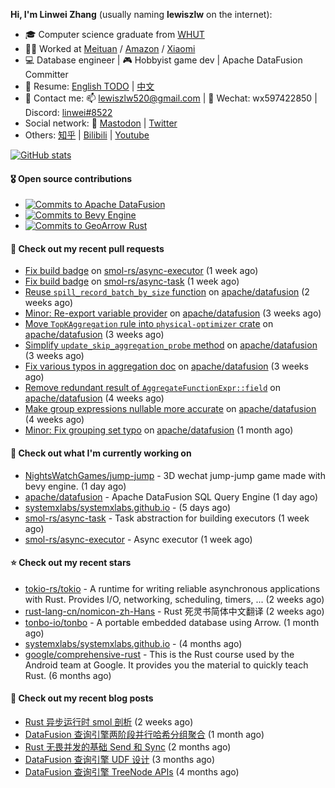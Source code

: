 **Hi, I'm Linwei Zhang** (usually naming **lewiszlw** on the internet):
- 🎓 Computer science graduate from [WHUT](https://en.wikipedia.org/wiki/Wuhan_University_of_Technology)
- 👨‍💻 Worked at [Meituan](https://about.meituan.com/home) / [Amazon](https://www.amazon.com/) / [Xiaomi](https://www.mi.com/)
- 💻 Database engineer | 🎮 Hobbyist game dev | Apache DataFusion Committer
- 📄 Resume: [English TODO](https://github.com/lewiszlw/lewiszlw/blob/main/Resume_EN.md) | [中文](https://github.com/lewiszlw/lewiszlw/blob/main/Resume_CN.md)
- 📱 Contact me: 📫 [lewiszlw520@gmail.com](mailto:lewiszlw520@gmail.com) | 💬 Wechat: wx597422850 | Discord: [linwei#8522](http://discordapp.com/users/891664307035713576)
- Social network: 🦣 [Mastodon](https://mastodon.world/@lewiszlw) | [Twitter](https://twitter.com/lewiszlw)
- Others: [知乎](https://www.zhihu.com/people/tian-qian-zhu-wu-ya) | [Bilibili](https://space.bilibili.com/43876861) | [Youtube](https://www.youtube.com/channel/UCnvri1tqAjxsp9nGQ63zUNw)

[![GitHub stats](https://github-readme-stats.vercel.app/api?username=lewiszlw&count_private=true&show_icons=true&theme=solarized-dark&include_all_commits=true)](https://github.com/anuraghazra/github-readme-stats)

#### 🎖️ Open source contributions
- [![Commits to Apache DataFusion](https://img.shields.io/github/commit-activity/t/apache/datafusion?authorFilter=lewiszlw&style=social&label=Apache%20DataFusion)](https://github.com/apache/datafusion/commits?author=lewiszlw)
- [![Commits to Bevy Engine](https://img.shields.io/github/commit-activity/t/bevyengine/bevy?authorFilter=lewiszlw&style=social&label=Bevy%20Engine)](https://github.com/bevyengine/bevy/commits?author=lewiszlw)
- [![Commits to GeoArrow Rust](https://img.shields.io/github/commit-activity/t/geoarrow/geoarrow-rs?authorFilter=lewiszlw&style=social&label=GeoArrow%20Rust)](https://github.com/geoarrow/geoarrow-rs/commits?author=lewiszlw)

#### 🔨 Check out my recent pull requests

- [Fix build badge](https://github.com/smol-rs/async-executor/pull/128) on [smol-rs/async-executor](https://github.com/smol-rs/async-executor) (1 week ago)
- [Fix build badge](https://github.com/smol-rs/async-task/pull/82) on [smol-rs/async-task](https://github.com/smol-rs/async-task) (1 week ago)
- [Reuse `spill_record_batch_by_size` function](https://github.com/apache/datafusion/pull/12389) on [apache/datafusion](https://github.com/apache/datafusion) (2 weeks ago)
- [Minor: Re-export variable provider](https://github.com/apache/datafusion/pull/12351) on [apache/datafusion](https://github.com/apache/datafusion) (3 weeks ago)
- [Move `TopKAggregation` rule into `physical-optimizer` crate](https://github.com/apache/datafusion/pull/12334) on [apache/datafusion](https://github.com/apache/datafusion) (3 weeks ago)
- [Simplify `update_skip_aggregation_probe` method](https://github.com/apache/datafusion/pull/12332) on [apache/datafusion](https://github.com/apache/datafusion) (3 weeks ago)
- [Fix various typos in aggregation doc](https://github.com/apache/datafusion/pull/12301) on [apache/datafusion](https://github.com/apache/datafusion) (3 weeks ago)
- [Remove redundant result of `AggregateFunctionExpr::field`](https://github.com/apache/datafusion/pull/12258) on [apache/datafusion](https://github.com/apache/datafusion) (4 weeks ago)
- [Make group expressions nullable more accurate](https://github.com/apache/datafusion/pull/12256) on [apache/datafusion](https://github.com/apache/datafusion) (4 weeks ago)
- [Minor: Fix grouping set typo](https://github.com/apache/datafusion/pull/12216) on [apache/datafusion](https://github.com/apache/datafusion) (1 month ago)

#### 👷 Check out what I'm currently working on

- [NightsWatchGames/jump-jump](https://github.com/NightsWatchGames/jump-jump) - 3D wechat jump-jump game made with bevy engine. (1 day ago)
- [apache/datafusion](https://github.com/apache/datafusion) - Apache DataFusion SQL Query Engine (1 day ago)
- [systemxlabs/systemxlabs.github.io](https://github.com/systemxlabs/systemxlabs.github.io) -  (5 days ago)
- [smol-rs/async-task](https://github.com/smol-rs/async-task) - Task abstraction for building executors (1 week ago)
- [smol-rs/async-executor](https://github.com/smol-rs/async-executor) - Async executor (1 week ago)

#### ⭐ Check out my recent stars

- [tokio-rs/tokio](https://github.com/tokio-rs/tokio) - A runtime for writing reliable asynchronous applications with Rust. Provides I/O, networking, scheduling, timers, ... (2 weeks ago)
- [rust-lang-cn/nomicon-zh-Hans](https://github.com/rust-lang-cn/nomicon-zh-Hans) - Rust 死灵书简体中文翻译 (2 weeks ago)
- [tonbo-io/tonbo](https://github.com/tonbo-io/tonbo) - A portable embedded database using Arrow. (1 month ago)
- [systemxlabs/systemxlabs.github.io](https://github.com/systemxlabs/systemxlabs.github.io) -  (4 months ago)
- [google/comprehensive-rust](https://github.com/google/comprehensive-rust) - This is the Rust course used by the Android team at Google. It provides you the material to quickly teach Rust. (6 months ago)

#### 📜 Check out my recent blog posts

- [Rust 异步运行时 smol 剖析](https://systemxlabs.github.io/blog/smol-async-runtime/) (2 weeks ago)
- [DataFusion 查询引擎两阶段并行哈希分组聚合](https://systemxlabs.github.io/blog/datafusion-grouped-aggregations/) (1 month ago)
- [Rust 无畏并发的基础 Send 和 Sync](https://systemxlabs.github.io/blog/rust-send-sync/) (2 months ago)
- [DataFusion 查询引擎 UDF 设计](https://systemxlabs.github.io/blog/datafusion-udf/) (3 months ago)
- [DataFusion 查询引擎 TreeNode APIs](https://systemxlabs.github.io/blog/datafusion-tree-node-apis/) (4 months ago)